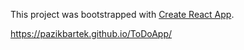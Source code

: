 This project was bootstrapped with [Create React App](https://github.com/facebook/create-react-app). <br />

https://pazikbartek.github.io/ToDoApp/
